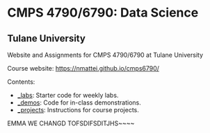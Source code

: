# CMPS 4790/6790: Data Science
## Tulane University

Website and Assignments for CMPS 4790/6790 at Tulane University

Course website: <https://nmattei.github.io/cmps6790/>

Contents:

- [_labs](_labs): Starter code for weekly labs.
- [_demos](_demos): Code for in-class demonstrations.
- [_projects](_projects): Instructions for course projects.

EMMA WE CHANGD TOFSDIFSDITJHS~~~~
